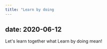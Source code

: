 ```yaml
---
title: "Learn by doing
---
```

date: 2020-06-12
---

Let's learn together what Learn by doing mean!

